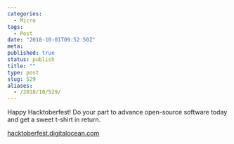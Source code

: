 ```yaml
---
categories:
  - Micro
tags:
  - Post
date: "2018-10-01T09:52:50Z"
meta:
published: true
status: publish
title: ""
type: post
slug: 529
aliases:
  - /2018/10/529/
---
```

<p>Happy Hacktoberfest! Do your part to advance open-source software today and get a sweet t-shirt in return.</p>
<p><a href="https://hacktoberfest.digitalocean.com/">hacktoberfest.digitalocean.com</a></p>
